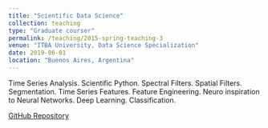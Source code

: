 ```yaml
---
title: "Scientific Data Science"
collection: teaching
type: "Graduate courser"
permalink: /teaching/2015-spring-teaching-3
venue: "ITBA University, Data Science Specialization"
date: 2019-06-01
location: "Buenos Aires, Argentina"
---
```


Time Series Analysis. Scientific Python. Spectral Filters. Spatial Filters. Segmentation. Time Series Features. Feature Engineering. Neuro inspiration to Neural Networks. Deep Learning. Classification.

[GitHub Repository](https://github.com/faturita/python-scientific)